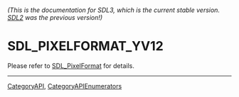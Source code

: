 ###### (This is the documentation for SDL3, which is the current stable version. [SDL2](https://wiki.libsdl.org/SDL2/) was the previous version!)
# SDL_PIXELFORMAT_YV12

Please refer to [SDL_PixelFormat](SDL_PixelFormat) for details.

----
[CategoryAPI](CategoryAPI), [CategoryAPIEnumerators](CategoryAPIEnumerators)

